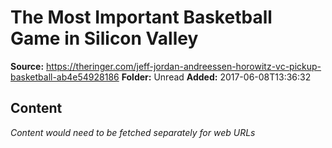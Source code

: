 # The Most Important Basketball Game in Silicon Valley

**Source:** https://theringer.com/jeff-jordan-andreessen-horowitz-vc-pickup-basketball-ab4e54928186
**Folder:** Unread
**Added:** 2017-06-08T13:36:32




## Content
*Content would need to be fetched separately for web URLs*
